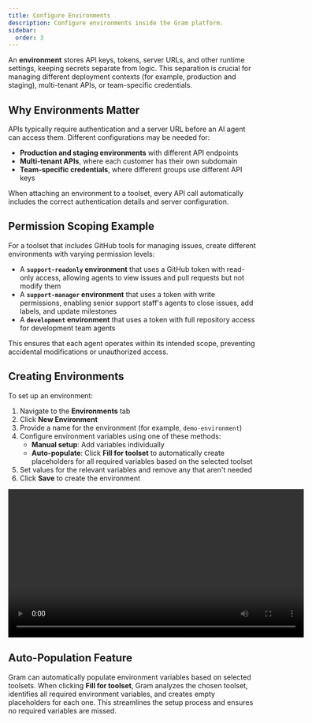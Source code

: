 ```yaml
---
title: Configure Environments
description: Configure environments inside the Gram platform.
sidebar:
  order: 3
---
```


An **environment** stores API keys, tokens, server URLs, and other runtime settings, keeping secrets separate from logic. This separation is crucial for managing different deployment contexts (for example, production and staging), multi-tenant APIs, or team-specific credentials.

## Why Environments Matter

APIs typically require authentication and a server URL before an AI agent can access them. Different configurations may be needed for:

- **Production and staging environments** with different API endpoints
- **Multi-tenant APIs**, where each customer has their own subdomain
- **Team-specific credentials**, where different groups use different API keys

When attaching an environment to a toolset, every API call automatically includes the correct authentication details and server configuration.

## Permission Scoping Example

For a toolset that includes GitHub tools for managing issues, create different environments with varying permission levels:

- A **`support-readonly` environment** that uses a GitHub token with read-only access, allowing agents to view issues and pull requests but not modify them
- A **`support-manager` environment** that uses a token with write permissions, enabling senior support staff's agents to close issues, add labels, and update milestones
- A **`development` environment** that uses a token with full repository access for development team agents

This ensures that each agent operates within its intended scope, preventing accidental modifications or unauthorized access.

## Creating Environments

To set up an environment:

1. Navigate to the **Environments** tab
2. Click **New Environment**
3. Provide a name for the environment (for example, `demo-environment`)
4. Configure environment variables using one of these methods:
   - **Manual setup**: Add variables individually
   - **Auto-populate**: Click **Fill for toolset** to automatically create placeholders for all required variables based on the selected toolset
5. Set values for the relevant variables and remove any that aren't needed
6. Click **Save** to create the environment

<video width="600" controls>
  <source src="/img/blog/concepts/creating-environment.mp4" type="video/mp4" />
    Your browser does not support the video tag.
</video>

## Auto-Population Feature

Gram can automatically populate environment variables based on selected toolsets. When clicking **Fill for toolset**, Gram analyzes the chosen toolset, identifies all required environment variables, and creates empty placeholders for each one. This streamlines the setup process and ensures no required variables are missed.
